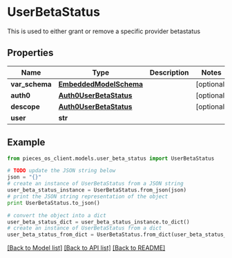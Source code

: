 # UserBetaStatus

This is used to either grant or remove a specific provider betastatus

## Properties
Name | Type | Description | Notes
------------ | ------------- | ------------- | -------------
**var_schema** | [**EmbeddedModelSchema**](EmbeddedModelSchema.md) |  | [optional] 
**auth0** | [**Auth0UserBetaStatus**](Auth0UserBetaStatus.md) |  | [optional] 
**descope** | [**Auth0UserBetaStatus**](Auth0UserBetaStatus.md) |  | [optional] 
**user** | **str** |  | 

## Example

```python
from pieces_os_client.models.user_beta_status import UserBetaStatus

# TODO update the JSON string below
json = "{}"
# create an instance of UserBetaStatus from a JSON string
user_beta_status_instance = UserBetaStatus.from_json(json)
# print the JSON string representation of the object
print UserBetaStatus.to_json()

# convert the object into a dict
user_beta_status_dict = user_beta_status_instance.to_dict()
# create an instance of UserBetaStatus from a dict
user_beta_status_from_dict = UserBetaStatus.from_dict(user_beta_status_dict)
```
[[Back to Model list]](../README.md#documentation-for-models) [[Back to API list]](../README.md#documentation-for-api-endpoints) [[Back to README]](../README.md)


